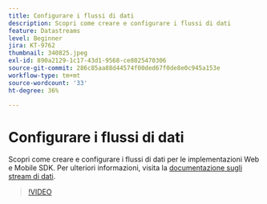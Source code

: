 ```yaml
---
title: Configurare i flussi di dati
description: Scopri come creare e configurare i flussi di dati
feature: Datastreams
level: Beginner
jira: KT-9762
thumbnail: 340825.jpeg
exl-id: 890a2129-1c17-43d1-9568-ce8025470306
source-git-commit: 286c85aa88d44574f00ded67f0de8e0c945a153e
workflow-type: tm+mt
source-wordcount: '33'
ht-degree: 36%

---
```


# Configurare i flussi di dati

Scopri come creare e configurare i flussi di dati per le implementazioni Web e Mobile SDK. Per ulteriori informazioni, visita la [documentazione sugli stream di dati](https://experienceleague.adobe.com/docs/experience-platform/edge/fundamentals/datastreams.html?lang=it).

>[!VIDEO](https://video.tv.adobe.com/v/344993?learn=on&enablevpops&captions=ita)
